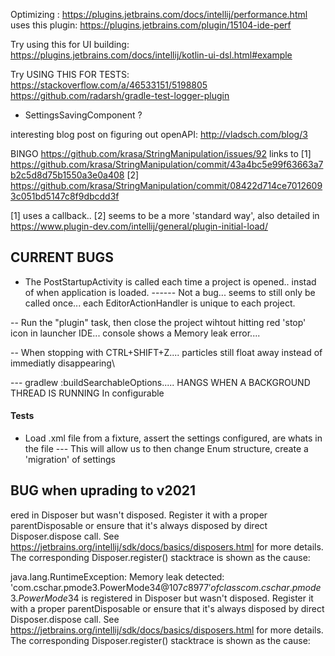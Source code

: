 
Optimizing :
https://plugins.jetbrains.com/docs/intellij/performance.html
uses this plugin:
https://plugins.jetbrains.com/plugin/15104-ide-perf


Try using this for UI building:
https://plugins.jetbrains.com/docs/intellij/kotlin-ui-dsl.html#example

Try USING THIS FOR TESTS:
https://stackoverflow.com/a/46533151/5198805
https://github.com/radarsh/gradle-test-logger-plugin



- SettingsSavingComponent ?

interesting blog post on figuring out openAPI:
http://vladsch.com/blog/3

BINGO
https://github.com/krasa/StringManipulation/issues/92
links to
[1] https://github.com/krasa/StringManipulation/commit/43a4bc5e99f63663a7b2c5d8d75b1550a3e0a408
[2] https://github.com/krasa/StringManipulation/commit/08422d714ce70126093c051bd5147c8f9dbcdd3f

[1] uses a callback..
[2] seems to be a more 'standard way', also detailed in
https://www.plugin-dev.com/intellij/general/plugin-initial-load/


## CURRENT BUGS

- The PostStartupActivity is called each time a project is opened.. instad of when application is loaded.
------ Not a bug... seems to still only be called once... each EditorActionHandler is unique to each project.
  
-- Run the "plugin" task, then close the project wihtout hitting red 'stop' icon in launcher IDE...
console shows a Memory leak error....

-- When stopping with CTRL+SHIFT+Z.... particles still float away instead of immediatly disappearing\


--- gradlew :buildSearchableOptions.....  HANGS WHEN A BACKGROUND THREAD IS RUNNING In configurable
  
#### Tests

- Load .xml file from a fixture, assert the settings configured, are whats in the file
--- This will allow us to then change Enum structure, create a 'migration' of settings
  



## BUG when uprading to v2021

ered in Disposer but wasn't disposed.
Register it with a proper parentDisposable or ensure that it's always disposed by direct Disposer.dispose call.
See https://jetbrains.org/intellij/sdk/docs/basics/disposers.html for more details.
The corresponding Disposer.register() stacktrace is shown as the cause:

java.lang.RuntimeException: Memory leak detected: 'com.cschar.pmode3.PowerMode3$4@107c8977' of class com.cschar.pmode3.PowerMode3$4 is registered in Disposer but wasn't disposed.
Register it with a proper parentDisposable or ensure that it's always disposed by direct Disposer.dispose call.
See https://jetbrains.org/intellij/sdk/docs/basics/disposers.html for more details.
The corresponding Disposer.register() stacktrace is shown as the cause:

